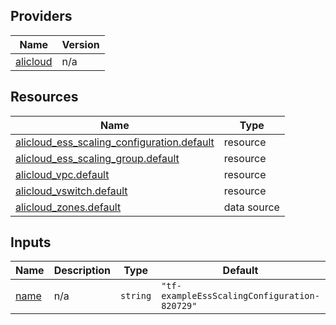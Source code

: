 <!-- BEGIN_TF_DOCS -->
## Providers

| Name | Version |
|------|---------|
| <a name="provider_alicloud"></a> [alicloud](#provider\_alicloud) | n/a |

## Resources

| Name | Type |
|------|------|
| [alicloud_ess_scaling_configuration.default](https://registry.terraform.io/providers/hashicorp/alicloud/latest/docs/resources/ess_scaling_configuration) | resource |
| [alicloud_ess_scaling_group.default](https://registry.terraform.io/providers/hashicorp/alicloud/latest/docs/resources/ess_scaling_group) | resource |
| [alicloud_vpc.default](https://registry.terraform.io/providers/hashicorp/alicloud/latest/docs/resources/vpc) | resource |
| [alicloud_vswitch.default](https://registry.terraform.io/providers/hashicorp/alicloud/latest/docs/resources/vswitch) | resource |
| [alicloud_zones.default](https://registry.terraform.io/providers/hashicorp/alicloud/latest/docs/data-sources/zones) | data source |

## Inputs

| Name | Description | Type | Default | Required |
|------|-------------|------|---------|:--------:|
| <a name="input_name"></a> [name](#input\_name) | n/a | `string` | `"tf-exampleEssScalingConfiguration-820729"` | no |
<!-- END_TF_DOCS -->    